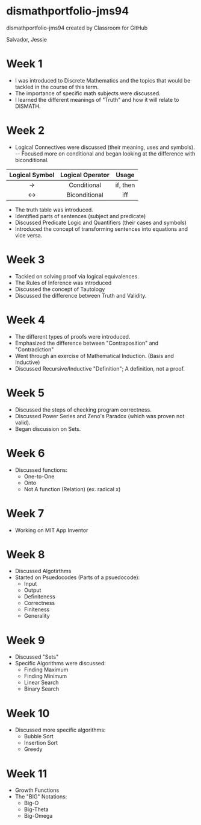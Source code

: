 # dismathportfolio-jms94
dismathportfolio-jms94 created by Classroom for GitHub

Salvador, Jessie

# Week 1
- I was introduced to Discrete Mathematics and the topics that would be tackled in the course of this term.
- The importance of specific math subjects were discussed.
- I learned the different meanings of "Truth" and how it will relate to DISMATH.

# Week 2
- Logical Connectives were discussed (their meaning, uses and symbols).
-- Focused more on conditional and began looking at the difference with biconditional.

| Logical Symbol  |  Logical Operator | Usage |
| :-----: |:-------:|:-----:|
| → | Conditional | if, then |
| ↔ | Biconditional | iff |

- The truth table was introduced.
- Identified parts of sentences (subject and predicate)
- Discussed Predicate Logic and Quantifiers (their cases and symbols)
- Introduced the concept of transforming sentences into equations and vice versa.

# Week 3
- Tackled on solving proof via logical equivalences.
- The Rules of Inference was introduced
- Discussed the concept of Tautology
- Discussed the difference between Truth and Validity.

# Week 4
- The different types of proofs were introduced.
- Emphasized the difference between "Contraposition" and "Contradiction"
- Went through an exercise of Mathematical Induction. (Basis and Inductive)
- Discussed Recursive/Inductive "Definition"; A definition, not a proof.

# Week 5
- Discussed the steps of checking program correctness.
- Discussed Power Series and Zeno's Paradox (which was proven not valid).
- Began discussion on Sets.

# Week 6
- Discussed functions:
    - One-to-One
    - Onto
    - Not A function (Relation) (ex. radical x)

# Week 7
- Working on MIT App Inventor

# Week 8
- Discussed Algotirthms
- Started on Psuedocodes (Parts of a psuedocode):
    - Input
    - Output
    - Definiteness
    - Correctness
    - Finiteness
    - Generality

# Week 9
- Discussed "Sets"
- Specific Algorithms were discussed:
    - Finding Maximum
    - Finding Minimum
    - Linear Search
    - Binary Search

# Week 10
- Discussed more specific algorithms:
    - Bubble Sort
    - Insertion Sort
    - Greedy

# Week 11
- Growth Functions
- The "BIG" Notations:
    - Big-O
    - Big-Theta
    - Big-Omega
